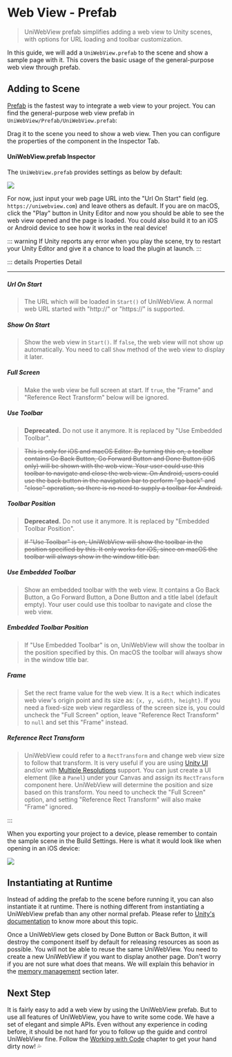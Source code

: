 # Web View - Prefab

> UniWebView prefab simplifies adding a web view to Unity scenes, with options for URL loading and toolbar customization.

In this guide, we will add a `UniWebView.prefab` to the scene and show a sample page with it. This covers the basic usage of the general-purpose web view through prefab.

## Adding to Scene

[Prefab](https://docs.unity3d.com/Manual/Prefabs.html) is the fastest way to integrate a web view to your project. You can find the general-purpose web view prefab in `UniWebView/Prefab/UniWebView.prefab`:

Drag it to the scene you need to show a web view. Then you can configure the properties of the component in the Inspector Tab.

#### UniWebView.prefab Inspector

The `UniWebView.prefab` provides settings as below by default:

![](/images/uniwebview-property-v5.png)

For now, just input your web page URL into the "Url On Start" field (eg. `https://uniwebview.com`) and leave others as default. If you are on macOS, click the "Play" button in Unity Editor and now you should be able to see the web view opened and the page is loaded. You could also build it to an iOS or Android device to see how it works in the real device!

::: warning
If Unity reports any error when you play the scene, try to restart your Unity Editor and give it a chance to load the plugin at launch.
:::

::: details Properties Detail

---

##### Url On Start

> The URL which will be loaded in `Start()` of UniWebView. A normal web URL started with "http://" or "https://" is supported.

##### Show On Start

> Show the web view in `Start()`. If `false`, the web view will not show up automatically. You need to call `Show` method of the web view to display it later.

##### Full Screen

> Make the web view be full screen at start. If `true`, the "Frame" and "Reference Rect Transform" below will be ignored.

##### Use Toolbar

> **Deprecated.** Do not use it anymore. It is replaced by "Use Embedded Toolbar".

> ~~This is only for iOS and macOS Editor. By turning this on, a toolbar contains Go Back Button, Go Forward Button and Done Button (iOS only) will be shown with the web view. Your user could use this toolbar to navigate and close the web view. On Android, users could use the back button in the navigation bar to perform "go back" and "close" operation, so there is no need to supply a toolbar for Android.~~

##### Toolbar Position

> **Deprecated.** Do not use it anymore. It is replaced by "Embedded Toolbar Position".

> ~~If "Use Toolbar" is on, UniWebView will show the toolbar in the position specified by this. It only works for iOS, since on macOS the toolbar will always show in the window title bar.~~

##### Use Embedded Toolbar

> Show an embedded toolbar with the web view. It contains a Go Back Button, a Go Forward Button, a Done Button and a title label (default empty). Your user could use this toolbar to navigate and close the web view.

##### Embedded Toolbar Position

> If "Use Embedded Toolbar" is on, UniWebView will show the toolbar in the position specified by this. On macOS the toolbar will always show in the window title bar.

##### Frame

> Set the rect frame value for the web view. It is a `Rect` which indicates web view's origin point and its size as: `{x, y, width, height}`. If you need a fixed-size web view regardless of the screen size is, you could uncheck the "Full Screen" option, leave "Reference Rect Transform" to `null` and set this "Frame" instead.

##### Reference Rect Transform

> UniWebView could refer to a `RectTransform` and change web view size to follow that transform. It is very useful if you are using [Unity UI](https://docs.unity3d.com/Manual/UISystem.html) and/or with [Multiple Resolutions](https://docs.unity3d.com/Manual/HOWTO-UIMultiResolution.html) support. You can just create a UI element (like a `Panel`) under your Canvas and assign its `RectTransform` component here. UniWebView will determine the position and size based on this transform. You need to uncheck the "Full Screen" option, and setting "Reference Rect Transform" will also make "Frame" ignored.

:::

When you exporting your project to a device, please remember to contain the sample scene in the Build Settings. Here is what it would look like when opening in an iOS device:

![](/images/webview-sample.png)

## Instantiating at Runtime

Instead of adding the prefab to the scene before running it, you can also instantiate it at runtime. There is nothing different from instantiating a UniWebView prefab than any other normal prefab. Please refer to [Unity's documentation](https://docs.unity3d.com/Manual/InstantiatingPrefabs.html) to know more about this topic.

Once a UniWebView gets closed by Done Button or Back Button, it will destroy the component itself by default for releasing resources as soon as possible. You will not be able to reuse the same UniWebView. You need to create a new UniWebView if you want to display another page. Don't worry if you are not sure what does that means. We will explain this behavior in the [memory management](./memory-management.md) section later.

## Next Step

It is fairly easy to add a web view by using the UniWebView prefab. But to use all features of UniWebView, you have to write some code. We have a set of elegant and simple APIs. Even without any experience in coding before, it should be not hard for you to follow up the guide and control UniWebView fine. Follow the [Working with Code](./working-with-code.md) chapter to get your hand dirty now! :sweat_drops:
